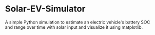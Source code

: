 # Solar-EV-Simulator
A simple Python simulation to estimate an electric vehicle's battery SOC and range over time with solar input and visualize it using matplotlib.
